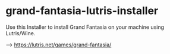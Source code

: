 # grand-fantasia-lutris-installer

Use this Installer to install Grand Fantasia on your machine using Lutris/Wine.

--> https://lutris.net/games/grand-fantasia/
